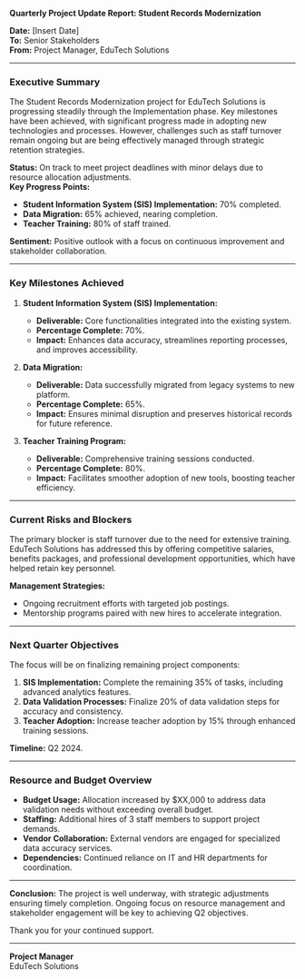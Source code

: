 

**Quarterly Project Update Report: Student Records Modernization**

**Date:** [Insert Date]  
**To:** Senior Stakeholders  
**From:** Project Manager, EduTech Solutions  

---

### **Executive Summary**

The Student Records Modernization project for EduTech Solutions is progressing steadily through the Implementation phase. Key milestones have been achieved, with significant progress made in adopting new technologies and processes. However, challenges such as staff turnover remain ongoing but are being effectively managed through strategic retention strategies.

**Status:** On track to meet project deadlines with minor delays due to resource allocation adjustments.  
**Key Progress Points:**
- **Student Information System (SIS) Implementation:** 70% completed.
- **Data Migration:** 65% achieved, nearing completion.
- **Teacher Training:** 80% of staff trained.

**Sentiment:** Positive outlook with a focus on continuous improvement and stakeholder collaboration.

---

### **Key Milestones Achieved**

1. **Student Information System (SIS) Implementation:**
   - **Deliverable:** Core functionalities integrated into the existing system.
   - **Percentage Complete:** 70%.
   - **Impact:** Enhances data accuracy, streamlines reporting processes, and improves accessibility.

2. **Data Migration:**
   - **Deliverable:** Data successfully migrated from legacy systems to new platform.
   - **Percentage Complete:** 65%.
   - **Impact:** Ensures minimal disruption and preserves historical records for future reference.

3. **Teacher Training Program:**
   - **Deliverable:** Comprehensive training sessions conducted.
   - **Percentage Complete:** 80%.
   - **Impact:** Facilitates smoother adoption of new tools, boosting teacher efficiency.

---

### **Current Risks and Blockers**

The primary blocker is staff turnover due to the need for extensive training. EduTech Solutions has addressed this by offering competitive salaries, benefits packages, and professional development opportunities, which have helped retain key personnel.

**Management Strategies:**
- Ongoing recruitment efforts with targeted job postings.
- Mentorship programs paired with new hires to accelerate integration.

---

### **Next Quarter Objectives**

The focus will be on finalizing remaining project components:

1. **SIS Implementation:** Complete the remaining 35% of tasks, including advanced analytics features.
2. **Data Validation Processes:** Finalize 20% of data validation steps for accuracy and consistency.
3. **Teacher Adoption:** Increase teacher adoption by 15% through enhanced training sessions.

**Timeline:** Q2 2024.

---

### **Resource and Budget Overview**

- **Budget Usage:** Allocation increased by $XX,000 to address data validation needs without exceeding overall budget.
- **Staffing:** Additional hires of 3 staff members to support project demands.
- **Vendor Collaboration:** External vendors are engaged for specialized data accuracy services.
- **Dependencies:** Continued reliance on IT and HR departments for coordination.

---

**Conclusion:** The project is well underway, with strategic adjustments ensuring timely completion. Ongoing focus on resource management and stakeholder engagement will be key to achieving Q2 objectives.

Thank you for your continued support.

---

**Project Manager**  
EduTech Solutions